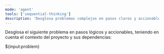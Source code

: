 ```yaml
---
mode: 'agent'
tools: ['sequential-thinking']
description: 'Desglosa problemas complejos en pasos claros y accionables'
---
```

Desglosa el siguiente problema en pasos lógicos y accionables, teniendo en cuenta el contexto del proyecto y sus dependencias:

${input:problem}
